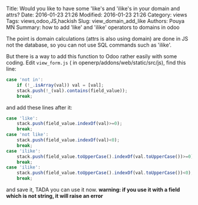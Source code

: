 Title: Would you like to have some 'like's and 'ilike's in your domain and attrs?
Date: 2016-01-23 21:26 
Modified: 2016-01-23 21:26 
Category: views
Tags: views,odoo,JS,hackish
Slug: view_domain_add_like
Authors: Pouya MN
Summary: how to add 'like' and 'ilike' operators to domains in odoo


The point is domain calculations (attrs is also using domain) are done in JS not the database, so you can not use SQL commands such as 'ilike'.

But there is a way to add this function to Odoo rather easily with some coding. Edit `view_form.js` ( in openerp/addons/web/static/src/js), find this line:
```js
case 'not in':
    if (!_.isArray(val)) val = [val];
    stack.push(!_(val).contains(field_value));
    break;
```
and add these lines after it:

```js
case 'like':
    stack.push(field_value.indexOf(val)>=0);
    break;
case 'not like':
    stack.push(field_value.indexOf(val)<0);
    break;
case 'ilike':
    stack.push(field_value.toUpperCase().indexOf(val.toUpperCase())>=0);
    break;
case 'ilike':
    stack.push(field_value.toUpperCase().indexOf(val.toUpperCase())<0);
    break; 
```
and save it, TADA you can use it now. 
**warning: if you use it with a field which is not string, it will raise an error**


